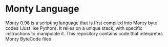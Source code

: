 # Monty Language

Monty 0.98 is a scripting language that is first compiled into Monty byte codes (Just like Python). It relies on a unique stack, with specific instructions to manipulate it.
This repository contains code  that interpretes Monty ByteCode files
